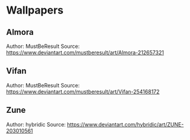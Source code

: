Wallpapers
==========

Almora
------
Author:
 MustBeResult
Source:
 https://www.deviantart.com/mustberesult/art/Almora-212657321

Vifan
-----
Author:
 MustBeResult
Source:
 https://www.deviantart.com/mustberesult/art/Vifan-254168172

Zune
----
Author:
 hybridic
Source:
 https://www.deviantart.com/hybridic/art/ZUNE-203010561
